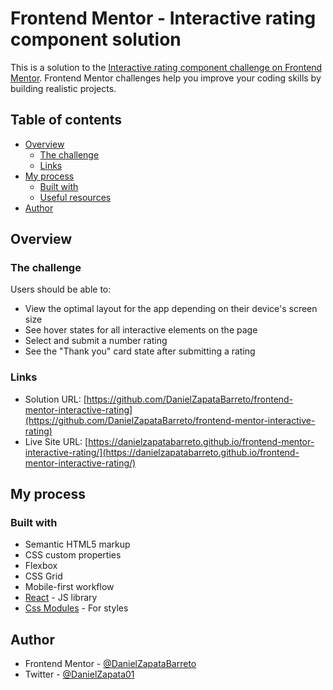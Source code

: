 # Frontend Mentor - Interactive rating component solution

This is a solution to the [Interactive rating component challenge on Frontend Mentor](https://www.frontendmentor.io/challenges/interactive-rating-component-koxpeBUmI). Frontend Mentor challenges help you improve your coding skills by building realistic projects. 

## Table of contents

- [Overview](#overview)
  - [The challenge](#the-challenge)
  - [Links](#links)
- [My process](#my-process)
  - [Built with](#built-with)
  - [Useful resources](#useful-resources)
- [Author](#author)

## Overview

### The challenge

Users should be able to:

- View the optimal layout for the app depending on their device's screen size
- See hover states for all interactive elements on the page
- Select and submit a number rating
- See the "Thank you" card state after submitting a rating

### Links

- Solution URL: [https://github.com/DanielZapataBarreto/frontend-mentor-interactive-rating](https://github.com/DanielZapataBarreto/frontend-mentor-interactive-rating)
- Live Site URL: [https://danielzapatabarreto.github.io/frontend-mentor-interactive-rating/](https://danielzapatabarreto.github.io/frontend-mentor-interactive-rating/)

## My process

### Built with

- Semantic HTML5 markup
- CSS custom properties
- Flexbox
- CSS Grid
- Mobile-first workflow
- [React](https://reactjs.org/) - JS library
- [Css Modules](https://github.com/css-modules/css-modules/) - For styles

## Author

- Frontend Mentor - [@DanielZapataBarreto](https://www.frontendmentor.io/profile/DanielZapataBarreto)
- Twitter - [@DanielZapata01](https://twitter.com/DanielZapata01)
